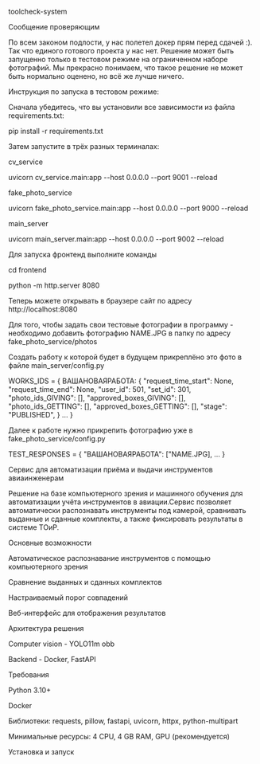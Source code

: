 toolcheck-system

Сообщение проверяющим

По всем законом подлости, у нас полетел докер прям перед сдачей :). Так что единого готового проекта у нас нет. Решение может быть запущенно только в тестовом режиме на ограниченном наборе фотографий. Мы прекрасно понимаем, что такое решение не может быть нормально оценено, но всё же лучше ничего.

Инструкция по запуска в тестовом режиме:

Сначала убедитесь, что вы установили все зависимости из файла requirements.txt:

pip install -r requirements.txt

Затем  запустите в трёх разных терминалах:

cv_service

uvicorn cv_service.main:app --host 0.0.0.0 --port 9001 --reload

fake_photo_service

uvicorn fake_photo_service.main:app --host 0.0.0.0 --port 9000 --reload

main_server

uvicorn main_server.main:app --host 0.0.0.0 --port 9002 --reload

Для запуска фронтенд выполните команды

cd frontend

python -m http.server 8080

Теперь можете открывать в браузере сайт по адресу http://localhost:8080

Для того, чтобы задать свои тестовые фотографии в программу - необходимо добавить фотографию NAME.JPG в папку по адресу fake_photo_service/photos

Создать работу к которой будет в будущем прикреплёно это фото в файле main_server/config.py

WORKS_IDS = {
    ВАШАНОВАЯРАБОТА: {
        "request_time_start": None,
        "request_time_end": None,
        "user_id": 501,
        "set_id": 301,
        "photo_ids_GIVING": [],
        "approved_boxes_GIVING": [],
        "photo_ids_GETTING": [],
        "approved_boxes_GETTING": [],
        "stage": "PUBLISHED",
    }
    ...
}

Далее к работе нужно прикрепить фотографию уже в fake_photo_service/config.py

TEST_RESPONSES = {
    "ВАШАНОВАЯРАБОТА": ["NAME.JPG],
    ...
}

Сервис для автоматизации приёма и выдачи инструментов авиаинженерам

Решение на базе компьютерного зрения и машинного обучения для автоматизации учёта инструментов в авиации.Сервис позволяет автоматически распознавать инструменты под камерой, сравнивать выданные и сданные комплекты, а также фиксировать результаты в системе ТОиР.

Основные возможности

Автоматическое распознавание инструментов с помощью компьютерного зрения

Сравнение выданных и сданных комплектов

Настраиваемый порог совпадений

Веб-интерфейс для отображения результатов

Архитектура решения

Computer vision - YOLO11m obb

Backend - Docker, FastAPI

Требования

Python 3.10+

Docker

Библиотеки:  requests, pillow, fastapi, uvicorn, httpx, python-multipart

Минимальные ресурсы: 4 CPU, 4 GB RAM, GPU (рекомендуется)

Установка и запуск
